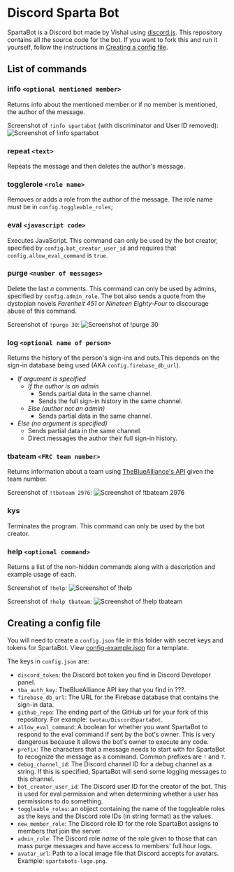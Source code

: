 # Discord Sparta Bot

SpartaBot is a Discord bot made by Vishal using [discord.js](https://discord.js.org "discord.js home page"). This repository contains all the source code for the bot. If you want to fork this and run it yourself, follow the instructions in [Creating a config file](#creating-a-config-file).

## List of commands

### info `<optional mentioned member>`
Returns info about the mentioned member or if no member is mentioned, the author of the message.

Screenshot of `!info spartabot` (with discriminator and User ID removed):
![Screenshot of !info spartabot](https://user-images.githubusercontent.com/14433542/31846949-a10f5660-b5c7-11e7-891f-608a22cd4937.png)

### repeat `<text>`
Repeats the message and then deletes the author's message.

### togglerole `<role name>`
Removes or adds a role from the author of the message. The role name must be in `config.toggleable_roles`;

### eval `<javascript code>`
Executes JavaScript. This command can only be used by the bot creator, specified by `config.bot_creator_user_id` and requires that `config.allow_eval_command` is `true`.

### purge `<number of messages>`
Delete the last _n_ comments. This command can only be used by admins, specified by `config.admin_role`.
The bot also sends a quote from the dystopian novels _Farenheit 451_ or _Nineteen Eighty-Four_ to discourage abuse of this command.

Screenshot of `!purge 30`:
![Screenshot of !purge 30](https://user-images.githubusercontent.com/14433542/31846961-eb1d036a-b5c7-11e7-98db-cbac1a0617f1.png)

### log `<optional name of person>`
Returns the history of the person's sign-ins and outs.This depends on the sign-in database being used (AKA `config.firebase_db_url`).

- _If argument is specified_
    - _If the author is an admin_
        - Sends partial data in the same channel.
        - Sends the full sign-in history in the same channel.
    - _Else (author not an admin)_
        - Sends partial data in the same channel.
- _Else (no argument is specified)_
    - Sends partial data in the same channel.
    - Direct messages the author their full sign-in history.

### tbateam `<FRC team number>`
Returns information about a team using [TheBlueAlliance's API](https://www.thebluealliance.com/apidocs) given the team number.

Screenshot of `!tbateam 2976`:
![Screenshot of !tbateam 2976](https://user-images.githubusercontent.com/14433542/31847009-e2413b52-b5c8-11e7-9e96-357db9643aab.png)

### kys
Terminates the program. This command can only be used by the bot creator.

### help `<optional command>`
Returns a list of the non-hidden commands along with a description and example usage of each.

Screenshot of `!help`:
![Screenshot of !help](https://user-images.githubusercontent.com/14433542/31846905-fc457998-b5c6-11e7-96ba-03c43a5454e9.png)

Screenshot of `!help tbateam`:
![Screenshot of !help tbateam](https://user-images.githubusercontent.com/14433542/31846913-2e1caf40-b5c7-11e7-82c8-8e017f8a7a9f.png)


## Creating a config file

You will need to create a `config.json` file in this folder with secret keys and tokens for SpartaBot. View [config-example.json]() for a template.

The keys in `config.json` are:
- `discord_token`: the Discord bot token you find in Discord Developer panel.
- `tba_auth_key`: TheBlueAlliance API key that you find in ???.
- `firebase_db_url`: The URL for the Firebase database that contains the sign-in data.
- `github_repo`: The ending part of the GitHub url for your fork of this repository. For example: `twotau/DiscordSpartaBot`.
- `allow_eval_command`: A boolean for whether you want SpartaBot to respond to the eval command if sent by the bot's owner. This is very dangerous because it allows the bot's owner to execute any code.
- `prefix`: The characters that a message needs to start with for SpartaBot to recognize the message as a command. Common prefixes are `!` and `?`.
- `debug_channel_id`: The Discord channel ID for a debug channel as a string. If this is specified, SpartaBot will send some logging messages to this channel.
- `bot_creator_user_id`: The Discord user ID for the creator of the bot. This is used for eval permission and when determining whether a user has permissions to do something.
- `toggleable_roles`: an object containing the name of the toggleable roles as the keys and the Discord role IDs (in string format) as the values.
- `new_member_role`: The Discord role ID for the role SpartaBot assigns to members that join the server.
- `admin_role`: The Discord role _name_ of the role given to those that can mass purge messages and have access to members' full hour logs.
- `avatar_url`: Path to a local image file that Discord accepts for avatars. Example: `spartabots-logo.png`.
